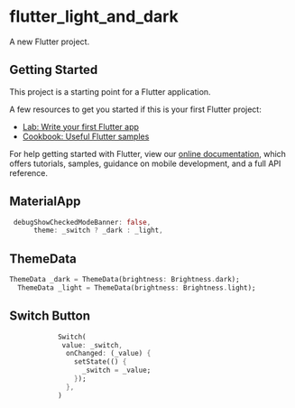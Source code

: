# flutter_light_and_dark

A new Flutter project.

## Getting Started

This project is a starting point for a Flutter application.

A few resources to get you started if this is your first Flutter project:

- [Lab: Write your first Flutter app](https://flutter.dev/docs/get-started/codelab)
- [Cookbook: Useful Flutter samples](https://flutter.dev/docs/cookbook)

For help getting started with Flutter, view our
[online documentation](https://flutter.dev/docs), which offers tutorials,
samples, guidance on mobile development, and a full API reference.

## MaterialApp

```dart
 debugShowCheckedModeBanner: false,
      theme: _switch ? _dark : _light,
```

## ThemeData

```dart
ThemeData _dark = ThemeData(brightness: Brightness.dark);
  ThemeData _light = ThemeData(brightness: Brightness.light);
```

## Switch Button

```dart
            Switch(
             value: _switch,
              onChanged: (_value) {
                setState(() {
                  _switch = _value;
                });
              },
            )
```
